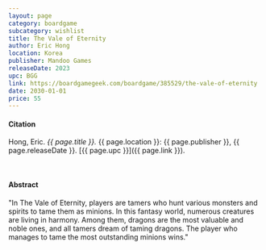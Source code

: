 ```yaml
---
layout: page
category: boardgame
subcategory: wishlist
title: The Vale of Eternity
author: Eric Hong
location: Korea
publisher: Mandoo Games
releaseDate: 2023
upc: BGG
link: https://boardgamegeek.com/boardgame/385529/the-vale-of-eternity
date: 2030-01-01
price: 55
---
```


#### Citation

Hong, Eric. *{{ page.title }}.* {{ page.location }}: {{ page.publisher }}, {{ page.releaseDate }}. [{{ page.upc }}]({{ page.link }}).

<br>


#### Abstract

"In The Vale of Eternity, players are tamers who hunt various monsters and spirits to tame them as minions. In this fantasy world, numerous creatures are living in harmony. Among them, dragons are the most valuable and noble ones, and all tamers dream of taming dragons. The player who manages to tame the most outstanding minions wins."
